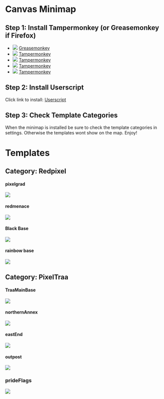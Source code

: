 # Canvas Minimap
## Step 1: Install Tampermonkey (or Greasemonkey if Firefox)
* ![](https://raw.githubusercontent.com/reek/anti-adblock-killer/gh-pages/images/firefox.png) [Greasemonkey](https://addons.mozilla.org/firefox/addon/greasemonkey/)
* ![](https://raw.githubusercontent.com/reek/anti-adblock-killer/gh-pages/images/chrome.png) [Tampermonkey](https://chrome.google.com/webstore/detail/tampermonkey/dhdgffkkebhmkfjojejmpbldmpobfkfo)
* ![](https://raw.githubusercontent.com/reek/anti-adblock-killer/gh-pages/images/opera.png) [Tampermonkey](https://addons.opera.com/extensions/details/tampermonkey-beta/)
* ![](https://raw.githubusercontent.com/reek/anti-adblock-killer/gh-pages/images/safari.png) [Tampermonkey](https://safari.tampermonkey.net/tampermonkey.safariextz)
* ![](https://raw.githubusercontent.com/reek/anti-adblock-killer/gh-pages/images/msedge.png) [Tampermonkey](https://www.microsoft.com/store/p/tampermonkey/9nblggh5162s)

## Step 2: Install Userscript
Click link to install: [Userscript](https://github.com/traa-pixelcanvas/Minimap/raw/master/minimap.pub.user.js)

## Step 3: Check Template Categories
When the minimap is installed be sure to check the template categories in settings. Otherwise the templates wont show on the map. Enjoy!

# Templates

## Category: Redpixel

#### pixelgrad
[![](https://raw.githubusercontent.com/traa-pixelcanvas/Minimap/master/templates/pixelgrad.png)](https://pixelcanvas.io/@-462,-571)

#### redmenace
[![](https://raw.githubusercontent.com/traa-pixelcanvas/Minimap/master/templates/redmenace.png)](https://pixelcanvas.io/@-1994,3810)

#### Black Base
[![](https://raw.githubusercontent.com/traa-pixelcanvas/Minimap/master/templates/blackbase.png)](https://pixelcanvas.io/@5339,4057)

#### rainbow base
[![](https://raw.githubusercontent.com/traa-pixelcanvas/Minimap/master/templates/rainbowbase.png)](https://pixelcanvas.io/@2778,-3533)



## Category: PixelTraa

#### TraaMainBase
[![](https://raw.githubusercontent.com/traa-pixelcanvas/Minimap/master/templates/mainBase.png)](https://pixelcanvas.io/@1450,959)

#### northernAnnex
[![](https://raw.githubusercontent.com/traa-pixelcanvas/Minimap/master/templates/northernAnnex.png)](https://pixelcanvas.io/@1435,766)

#### eastEnd
[![](https://raw.githubusercontent.com/traa-pixelcanvas/Minimap/master/templates/eastEnd.png)](https://pixelcanvas.io/@1973,987)

#### outpost
[![](https://github.com/traa-pixelcanvas/Minimap/blob/master/templates/outpost.png)](https://pixelcanvas.io/@139290,-22490)

### prideFlags
[![](https://github.com/traa-pixelcanvas/Minimap/blob/master/templates/prideFlags.png)](https://pixelcanvas.io/@1542,-40)
